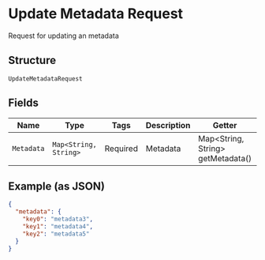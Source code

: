 
# Update Metadata Request

Request for updating an metadata

## Structure

`UpdateMetadataRequest`

## Fields

| Name | Type | Tags | Description | Getter | Setter |
|  --- | --- | --- | --- | --- | --- |
| `Metadata` | `Map<String, String>` | Required | Metadata | Map<String, String> getMetadata() | setMetadata(Map<String, String> metadata) |

## Example (as JSON)

```json
{
  "metadata": {
    "key0": "metadata3",
    "key1": "metadata4",
    "key2": "metadata5"
  }
}
```


